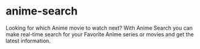 # anime-search
Looking for which Anime movie to watch next?
With Anime Search you can make real-time search for your Favorite Anime series or movies and get the latest information.
